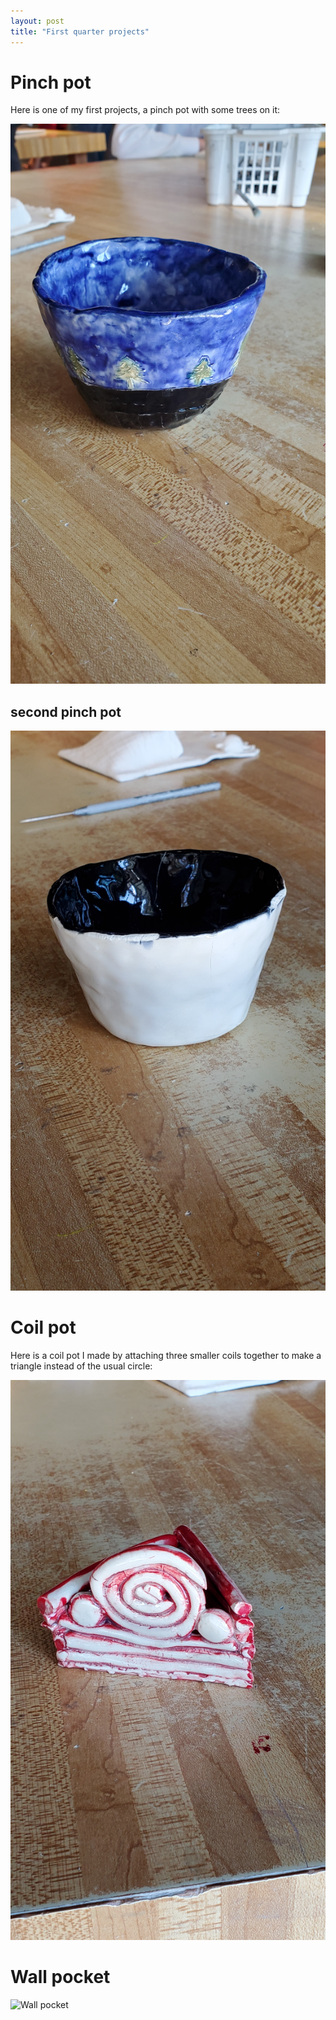 ```yaml
---
layout: post
title: "First quarter projects"
---
```


# Pinch pot

Here is one of my first projects, a pinch pot with some trees on it:

![Pinch pot](images/pinchpot.jpg)

## second pinch pot

![other pinch pot](images/pinchpot2.jpg)

# Coil pot

Here is a coil pot I made by attaching three smaller coils together to make a triangle instead of the usual circle:

![Triangular coil pot](images/coilpot.jpg)

# Wall pocket

![Wall pocket](images/wallpocket.jpg)
